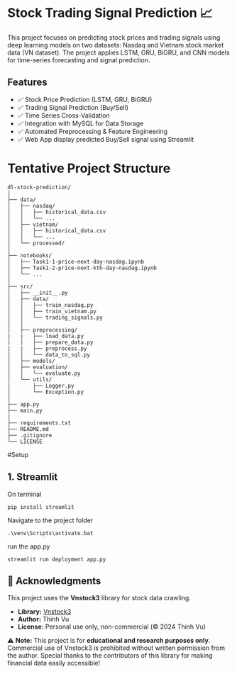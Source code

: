 # Stock Trading Signal Prediction 📈

This project focuses on predicting stock prices and trading signals using deep learning models on two datasets: Nasdaq and Vietnam stock market data (VN dataset). The project applies LSTM, GRU, BiGRU, and CNN models for time-series forecasting and signal prediction.

## Features
* ✅ Stock Price Prediction (LSTM, GRU, BiGRU)
* ✅ Trading Signal Prediction (Buy/Sell)
* ✅ Time Series Cross-Validation
* ✅ Integration with MySQL for Data Storage
* ✅ Automated Preprocessing & Feature Engineering
* ✅ Web App display predicted Buy/Sell signal using Streamlit


# Tentative Project Structure
```
dl-stock-prediction/
│
├── data/                  
│   ├── nasdaq/           
│   │   ├── historical_data.csv
│   │   └── ...          
│   ├── vietnam/          
│   │   ├── historical_data.csv
│   │   └── ...          
│   └── processed/        
│
├── notebooks/             
│   ├── Task1-1-price-next-day-nasdag.ipynb
│   ├── Task1-2-price-next-kth-day-nasdag.ipynb
│   └── ...
│
├── src/                  
│   ├── __init__.py        
│   ├── data/     
│   │   ├── train_nasdaq.py 
│   │   ├── train_vietnam.py 
│   │   └── trading_signals.py          
│   │     
│   ├── preprocessing/
|   |	├── load_data.py
|   |   ├── prepare_data.py   
|   |   ├── preprocess.py   
│   │   └── data_to_sql.py   
│   ├── models/            
│   ├── evaluation/        
│   │   └── evaluate.py    
│   └── utils/
|       ├── Logger.py 
│       └── Exception.py              
│
├── app.py
├── main.py
|
├── requirements.txt       
├── README.md              
├── .gitignore             
└── LICENSE                
```
#Setup
## 1. Streamlit
On terminal
```
pip install streamlit
```
Navigate to the project folder
```
.\venv\Scripts\activate.bat
```
run the app.py
```
streamlit run deployment app.py
```

## 📜 Acknowledgments
This project uses the **Vnstock3** library for stock data crawling.  
- **Library:** [Vnstock3](https://github.com/thinh-vu/vnstock)  
- **Author:** Thinh Vu  
- **License:** Personal use only, non-commercial (© 2024 Thinh Vu)  

⚠ **Note:** This project is for **educational and research purposes only**. Commercial use of Vnstock3 is prohibited without written permission from the author.
Special thanks to the contributors of this library for making financial data easily accessible!

